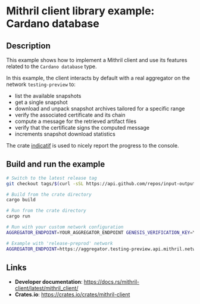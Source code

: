 # Mithril client library example: Cardano database

## Description

This example shows how to implement a Mithril client and use its features related to the `Cardano database` type.

In this example, the client interacts by default with a real aggregator on the network `testing-preview` to:

- list the available snapshots
- get a single snapshot
- download and unpack snapshot archives tailored for a specific range
- verify the associated certificate and its chain
- compute a message for the retrieved artifact files
- verify that the certificate signs the computed message
- increments snapshot download statistics

The crate [indicatif](https://docs.rs/indicatif/latest/indicatif/) is used to nicely report the progress to the console.

## Build and run the example

```bash
# Switch to the latest release tag
git checkout tags/$(curl -sSL https://api.github.com/repos/input-output-hk/mithril/releases/latest | jq -r '.tag_name')

# Build from the crate directory
cargo build

# Run from the crate directory
cargo run

# Run with your custom network configuration
AGGREGATOR_ENDPOINT=YOUR_AGGREGATOR_ENDPOINT GENESIS_VERIFICATION_KEY=YOUR_GENESIS_VERIFICATION_KEY cargo run

# Example with 'release-preprod' network
AGGREGATOR_ENDPOINT=https://aggregator.testing-preview.api.mithril.network/aggregator GENESIS_VERIFICATION_KEY=$(curl -s https://raw.githubusercontent.com/input-output-hk/mithril/main/mithril-infra/configuration/testing-preview/genesis.vkey) cargo run
```

## Links

- **Developer documentation**: https://docs.rs/mithril-client/latest/mithril_client/
- **Crates.io**: https://crates.io/crates/mithril-client
